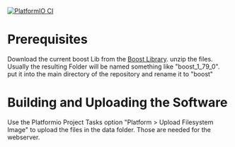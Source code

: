 [![PlatformIO CI](https://github.com/RT-CUSTOMZ/FlyingSchlumpfController/actions/workflows/platformio.yaml/badge.svg)](https://github.com/RT-CUSTOMZ/FlyingSchlumpfController/actions/workflows/platformio.yaml)

# Prerequisites
Download the current boost Lib from the [Boost Library](https://www.boost.org/users/download/).
unzip the files. Usually the resulting Folder will be named something like "boost_1_79_0".
put it into the main directory of the repository and rename it to "boost"

# Building and Uploading the Software
Use the Platformio Project Tasks option "Platform > Upload Filesystem Image" to upload the files in the data folder. Those are needed for the webserver.
